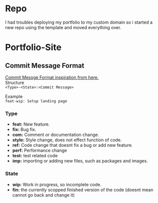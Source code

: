 # Repo 
I had troubles deploying my portfolio to my custom domain so i started a new repo using the template and moved everything over. 


# Portfolio-Site

## Commit Message Format
[Commit Messge Format inspiration from here.](https://gist.github.com/develar/273e2eb938792cf5f86451fbac2bcd51)  
Structure  
` <Type>-<State>:<Commit Message> `  
  
Example  
`feat-wip: Setup landing page`
### Type
- **feat:** New feature.
- **fix:** Bug fix.
- **com:** Comment or documentation change.
- **style:** Style change, does not effect function of code.
- **ref:** Code change that doesnt fix a bug or add new feature.
- **perf:** Performance change
- **test:** test related code
- **imp:** importing or adding new files, such as packages and images.
  
### State
- **wip:** Work in progress, so incomplete code.
- **fin:** the currently scopped finished version of the code (doesnt mean cannot go back and change it)
